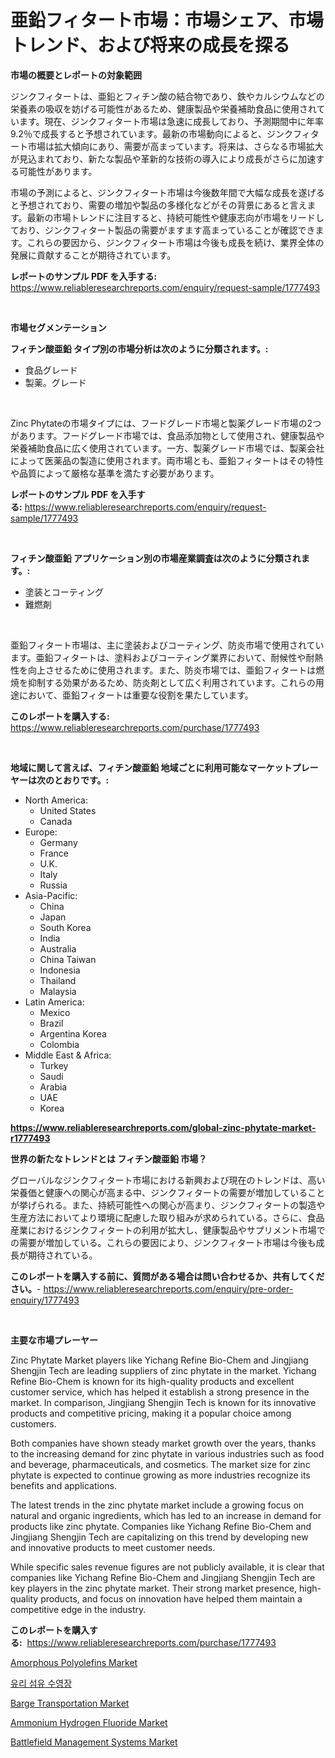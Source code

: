 <p><h1>亜鉛フィタート市場：市場シェア、市場トレンド、および将来の成長を探る</h1></p><p><strong>市場の概要とレポートの対象範囲</strong></p>
<p><p>ジンクフィタートは、亜鉛とフィチン酸の結合物であり、鉄やカルシウムなどの栄養素の吸収を妨げる可能性があるため、健康製品や栄養補助食品に使用されています。現在、ジンクフィタート市場は急速に成長しており、予測期間中に年率9.2％で成長すると予想されています。最新の市場動向によると、ジンクフィタート市場は拡大傾向にあり、需要が高まっています。将来は、さらなる市場拡大が見込まれており、新たな製品や革新的な技術の導入により成長がさらに加速する可能性があります。</p><p>市場の予測によると、ジンクフィタート市場は今後数年間で大幅な成長を遂げると予想されており、需要の増加や製品の多様化などがその背景にあると言えます。最新の市場トレンドに注目すると、持続可能性や健康志向が市場をリードしており、ジンクフィタート製品の需要がますます高まっていることが確認できます。これらの要因から、ジンクフィタート市場は今後も成長を続け、業界全体の発展に貢献することが期待されています。</p></p>
<p><strong>レポートのサンプル PDF を入手する:</strong> <a href="https://www.reliableresearchreports.com/enquiry/request-sample/1777493">https://www.reliableresearchreports.com/enquiry/request-sample/1777493</a></p>
<p>&nbsp;</p>
<p><strong>市場セグメンテーション</strong></p>
<p><strong>フィチン酸亜鉛 タイプ別の市場分析は次のように分類されます。:</strong></p>
<p><ul><li>食品グレード</li><li>製薬。グレード</li></ul></p>
<p>&nbsp;</p>
<p><p>Zinc Phytateの市場タイプには、フードグレード市場と製薬グレード市場の2つがあります。フードグレード市場では、食品添加物として使用され、健康製品や栄養補助食品に広く使用されています。一方、製薬グレード市場では、製薬会社によって医薬品の製造に使用されます。両市場とも、亜鉛フィタートはその特性や品質によって厳格な基準を満たす必要があります。</p></p>
<p><strong>レポートのサンプル PDF を入手する:</strong>&nbsp;<a href="https://www.reliableresearchreports.com/enquiry/request-sample/1777493">https://www.reliableresearchreports.com/enquiry/request-sample/1777493</a></p>
<p>&nbsp;</p>
<p><strong> フィチン酸亜鉛 アプリケーション別の市場産業調査は次のように分類されます。:</strong></p>
<p><ul><li>塗装とコーティング</li><li>難燃剤</li></ul></p>
<p>&nbsp;</p>
<p><p>亜鉛フィタート市場は、主に塗装およびコーティング、防炎市場で使用されています。亜鉛フィタートは、塗料およびコーティング業界において、耐候性や耐熱性を向上させるために使用されます。また、防炎市場では、亜鉛フィタートは燃焼を抑制する効果があるため、防炎剤として広く利用されています。これらの用途において、亜鉛フィタートは重要な役割を果たしています。</p></p>
<p><strong>このレポートを購入する:</strong>&nbsp; <a href="https://www.reliableresearchreports.com/purchase/1777493">https://www.reliableresearchreports.com/purchase/1777493</a></p>
<p>&nbsp;</p>
<p><strong>地域に関して言えば、フィチン酸亜鉛 地域ごとに利用可能なマーケットプレーヤーは次のとおりです。:</strong></p>
<p><ul>
    <li>
        North America:
        <ul>
            <li>United States</li>
            <li>Canada</li>
        </ul>
    </li>
    <li>
        Europe:
        <ul>
            <li>Germany</li>
            <li>France</li>
            <li>U.K.</li>
            <li>Italy</li>
            <li>Russia</li>
        </ul>
    </li>
    <li>
        Asia-Pacific:
        <ul>
            <li>China</li>
            <li>Japan</li>
            <li>South Korea</li>
            <li>India</li>
            <li>Australia</li>
            <li>China Taiwan</li>
            <li>Indonesia</li>
            <li>Thailand</li>
            <li>Malaysia</li>
        </ul>
    </li>
    <li>
        Latin America:
        <ul>
            <li>Mexico</li>
            <li>Brazil</li>
            <li>Argentina Korea</li>
            <li>Colombia</li>
        </ul>
    </li>
    <li>
        Middle East & Africa:
        <ul>
            <li>Turkey</li>
            <li>Saudi</li>
            <li>Arabia</li>
            <li>UAE</li>
            <li>Korea</li>
        </ul>
    </li>
    </ul></p>
<p><strong><a href="https://www.reliableresearchreports.com/global-zinc-phytate-market-r1777493">https://www.reliableresearchreports.com/global-zinc-phytate-market-r1777493</a></strong>&nbsp;</p>
<p><strong>世界の新たなトレンドとは フィチン酸亜鉛 市場？</strong></p>
<p><p>グローバルなジンクフィタート市場における新興および現在のトレンドは、高い栄養価と健康への関心が高まる中、ジンクフィタートの需要が増加していることが挙げられる。また、持続可能性への関心が高まり、ジンクフィタートの製造や生産方法においてより環境に配慮した取り組みが求められている。さらに、食品産業におけるジンクフィタートの利用が拡大し、健康製品やサプリメント市場での需要が増加している。これらの要因により、ジンクフィタート市場は今後も成長が期待されている。</p></p>
<p><strong>このレポートを購入する前に、質問がある場合は問い合わせるか、共有してください。</strong>- <a href="https://www.reliableresearchreports.com/enquiry/pre-order-enquiry/1777493">https://www.reliableresearchreports.com/enquiry/pre-order-enquiry/1777493</a></p>
<p>&nbsp;</p>
<p><strong>主要な市場プレーヤー</strong></p>
<p><p>Zinc Phytate Market players like Yichang Refine Bio-Chem and Jingjiang Shengjin Tech are leading suppliers of zinc phytate in the market. Yichang Refine Bio-Chem is known for its high-quality products and excellent customer service, which has helped it establish a strong presence in the market. In comparison, Jingjiang Shengjin Tech is known for its innovative products and competitive pricing, making it a popular choice among customers.</p><p>Both companies have shown steady market growth over the years, thanks to the increasing demand for zinc phytate in various industries such as food and beverage, pharmaceuticals, and cosmetics. The market size for zinc phytate is expected to continue growing as more industries recognize its benefits and applications.</p><p>The latest trends in the zinc phytate market include a growing focus on natural and organic ingredients, which has led to an increase in demand for products like zinc phytate. Companies like Yichang Refine Bio-Chem and Jingjiang Shengjin Tech are capitalizing on this trend by developing new and innovative products to meet customer needs.</p><p>While specific sales revenue figures are not publicly available, it is clear that companies like Yichang Refine Bio-Chem and Jingjiang Shengjin Tech are key players in the zinc phytate market. Their strong market presence, high-quality products, and focus on innovation have helped them maintain a competitive edge in the industry.</p></p>
<p><strong>このレポートを購入する:</strong>&nbsp;&nbsp;<a href="https://www.reliableresearchreports.com/purchase/1777493">https://www.reliableresearchreports.com/purchase/1777493</a></p>
<p><p><a href="https://issuu.com/reportprime-2/docs/amorphous-polyolefins-market-size-2030.pptx">Amorphous Polyolefins Market</a></p><p><a href="https://github.com/vs019sa3m8x/Market-Research-Report-List-1/blob/main/485977723683.md">유리 섬유 수영장</a></p><p><a href="https://github.com/gulaimolin/Market-Research-Report-List-4/blob/main/barge-transportation-market.md">Barge Transportation Market</a></p><p><a href="https://issuu.com/reportprime-2/docs/ammonium-hydrogen-fluoride-market-size-2030.pptx">Ammonium Hydrogen Fluoride Market</a></p><p><a href="https://github.com/mauripalmi/Market-Research-Report-List-2/blob/main/battlefield-management-systems-market.md">Battlefield Management Systems Market</a></p></p>